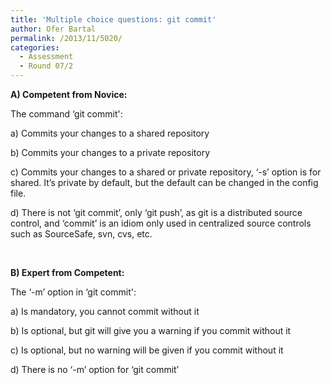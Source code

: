 ```yaml
---
title: 'Multiple choice questions: git commit'
author: Ofer Bartal
permalink: /2013/11/5020/
categories:
  - Assessment
  - Round 07/2
---
```

**A) Competent from Novice:**

The command &#8216;git commit':

a) Commits your changes to a shared repository

b) Commits your changes to a private repository

c) Commits your changes to a shared or private repository, &#8216;-s&#8217; option is for shared. It&#8217;s private by default, but the default can be changed in the config file.

d) There is not &#8216;git commit&#8217;, only &#8216;git push&#8217;, as git is a distributed source control, and &#8216;commit&#8217; is an idiom only used in centralized source controls such as SourceSafe, svn, cvs, etc.

&nbsp;

**B) Expert from Competent:**

The &#8216;-m&#8217; option in &#8216;git commit':

a) Is mandatory, you cannot commit without it

b) Is optional, but git will give you a warning if you commit without it

c) Is optional, but no warning will be given if you commit without it

d) There is no &#8216;-m&#8217; option for &#8216;git commit&#8217;
